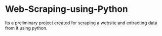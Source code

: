 # Web-Scraping-using-Python
Its a preliminary project created for scraping a website and extracting data from it using python.
